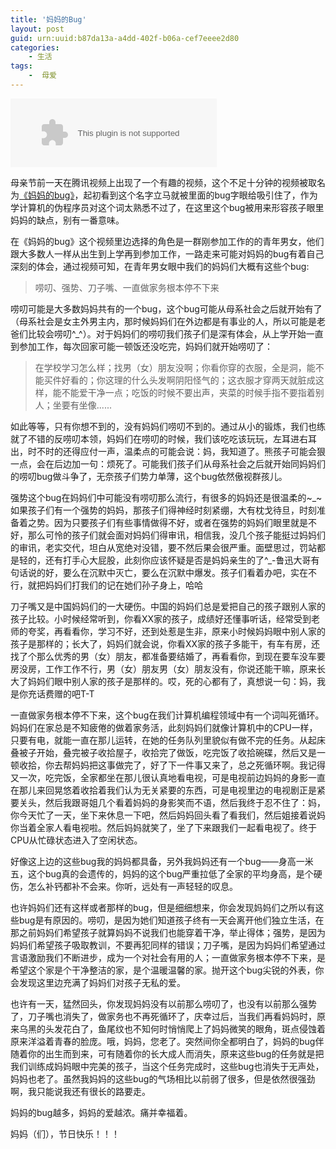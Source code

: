 ```yaml
---
title: '妈妈的Bug'
layout: post
guid: urn:uuid:b87da13a-a4dd-402f-b06a-cef7eeee2d80
categories:
    - 生活
tags:
    -  母爱
---
```


<embed src="http://music.163.com/style/swf/widget.swf?sid=72321847&type=0&auto=1&width=310&height=90" width="330" height="110"  allowNetworking="all"/>

母亲节前一天在腾讯视频上出现了一个有趣的视频，这个不足十分钟的视频被取名为[《妈妈的bug》](http://v.qq.com/cover/d/d18kcg1snoc1i1h/j0153eu9r09.html)，起初看到这个名字立马就被里面的bug字眼给吸引住了，作为学计算机的伪程序员对这个词太熟悉不过了，在这里这个bug被用来形容孩子眼里妈妈的缺点，别有一番意味。

在《妈妈的bug》这个视频里边选择的角色是一群刚参加工作的的青年男女，他们跟大多数人一样从出生到上学再到参加工作，一路走来可能对妈妈的bug有着自己深刻的体会，通过视频可知，在青年男女眼中我们的妈妈们大概有这些个bug:

>唠叨、强势、刀子嘴、一直做家务根本停不下来

唠叨可能是大多数妈妈共有的一个bug，这个bug可能从母系社会之后就开始有了（母系社会是女主外男主内，那时候妈妈们在外边都是有事业的人，所以可能是老爸们比较会唠叨^_^）。对于妈妈们的唠叨我们孩子们是深有体会，从上学开始一直到参加工作，每次回家可能一顿饭还没吃完，妈妈们就开始唠叨了：

>在学校学习怎么样；找男（女）朋友没啊；你看你穿的衣服，全是洞，能不能买件好看的；你这理的什么头发啊阴阳怪气的；这衣服才穿两天就脏成这样，能不能爱干净一点；吃饭的时候不要出声，夹菜的时候手指不要指着别人；坐要有坐像......

如此等等，只有你想不到的，没有妈妈们唠叨不到的。通过从小的锻炼，我们也练就了不错的反唠叨本领，妈妈们在唠叨的时候，我们该吃吃该玩玩，左耳进右耳出，时不时的还得应付一声，温柔点的可能会说：妈，我知道了。熊孩子可能会狠一点，会在后边加一句：烦死了。可能我们孩子们从母系社会之后就开始同妈妈们的唠叨bug做斗争了，无奈孩子们势力单薄，这个bug依然傲视群孩儿。

强势这个bug在妈妈们中可能没有唠叨那么流行，有很多的妈妈还是很温柔的~\_~如果孩子们有一个强势的妈妈，那孩子们得神经时刻紧绷，大有枕戈待旦，时刻准备着之势。因为只要孩子们有些事情做得不好，或者在强势的妈妈们眼里就是不好，那么可怜的孩子们就会面对妈妈们得审讯，相信我，没几个孩子能挺过妈妈们的审讯，老实交代，坦白从宽绝对没错，要不然后果会很严重。面壁思过，罚站都是轻的，还有打手心大屁股，此刻你应该怀疑是否是妈妈亲生的了^_-鲁迅大哥有句话说的好，要么在沉默中灭亡，要么在沉默中爆发。孩子们看着办吧，实在不行，就把妈妈们打我们的记在她们孙子身上，哈哈

刀子嘴又是中国妈妈们的一大硬伤。中国的妈妈们总是爱把自己的孩子跟别人家的孩子比较。小时候经常听到，你看XX家的孩子，成绩好还懂事听话，经常受到老师的夸奖，再看看你，学习不好，还到处惹是生非，原来小时候妈妈眼中别人家的孩子是那样的；长大了，妈妈们就会说，你看XX家的孩子多能干，有车有房，还找了个那么优秀的男（女）朋友，都准备要结婚了，再看看你，到现在要车没车要房没房，工作工作不行，男（女）朋友男（女）朋友没有，你说还能干嘛，原来长大了妈妈们眼中别人家的孩子是那样的。哎，死的心都有了，真想说一句：妈，我是你充话费赠的吧T-T

一直做家务根本停不下来，这个bug在我们计算机编程领域中有一个词叫死循环。妈妈们在家总是不知疲倦的做着家务活，此刻妈妈们就像计算机中的CPU一样，只要有电，就能一直在那儿运转，在她的任务队列里貌似有做不完的任务。从起床叠被子开始，叠完被子收拾屋子，收拾完了做饭，吃完饭了收拾碗碟，然后又是一顿收拾，你去帮妈妈把这事做完了，好了下一件事又来了，总之死循环啊。我记得又一次，吃完饭，全家都坐在那儿很认真地看电视，可是电视前边妈妈的身影一直在那儿来回晃悠着收拾着我们认为无关紧要的东西，可是电视里边的电视剧正是紧要关头，然后我跟哥姐几个看着妈妈的身影笑而不语，然后我终于忍不住了：妈，你今天忙了一天，坐下来休息一下吧，然后妈妈回头看了看我们，然后姐接着说妈你当着全家人看电视啦。然后妈妈就笑了，坐了下来跟我们一起看电视了。终于CPU从忙碌状态进入了空闲状态。

好像这上边的这些bug我的妈妈都具备，另外我妈妈还有一个bug——身高一米五，这个bug真的会遗传的，妈妈的这个bug严重拉低了全家的平均身高，是个硬伤，怎么补钙都补不会来。你听，远处有一声轻轻的叹息。

也许妈妈们还有这样或者那样的bug，但是细细想来，你会发现妈妈们之所以有这些bug是有原因的。唠叨，是因为她们知道孩子终有一天会离开他们独立生活，在那之前妈妈们希望孩子就算妈妈不说我们也能穿着干净，举止得体；强势，是因为妈妈们希望孩子吸取教训，不要再犯同样的错误；刀子嘴，是因为妈妈们希望通过言语激励我们不断进步，成为一个对社会有用的人；一直做家务根本停不下来，是希望这个家是个干净整洁的家，是个温暖温馨的家。抛开这个bug尖锐的外表，你会发现这里边充满了妈妈们对孩子无私的爱。

也许有一天，猛然回头，你发现妈妈没有以前那么唠叨了，也没有以前那么强势了，刀子嘴也消失了，做家务也不再死循环了，庆幸过后，当我们再看妈妈时，原来乌黑的头发花白了，鱼尾纹也不知何时悄悄爬上了妈妈微笑的眼角，斑点侵蚀着原来洋溢着青春的脸庞。哦，妈妈，您老了。突然间你全都明白了，妈妈的bug伴随着你的出生而到来，可有随着你的长大成人而消失，原来这些bug的任务就是把我们训练成妈妈眼中完美的孩子，当这个任务完成时，这些bug也消失于无声处，妈妈也老了。虽然我妈妈的这些bug的气场相比以前弱了很多，但是依然很强劲啊，我只能说我还有很长的路要走。

妈妈的bug越多，妈妈的爱越浓。痛并幸福着。

妈妈（们），节日快乐！！！
